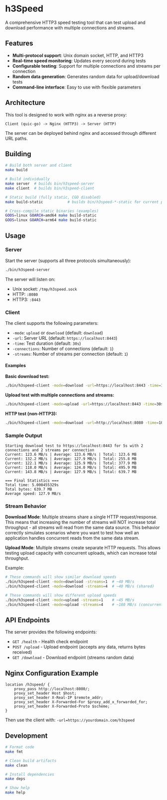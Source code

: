 # h3Speed

A comprehensive HTTP3 speed testing tool that can test upload and download performance with multiple connections and streams.

## Features

- **Multi-protocol support**: Unix domain socket, HTTP, and HTTP3
- **Real-time speed monitoring**: Updates every second during tests
- **Configurable testing**: Support for multiple connections and streams per connection
- **Random data generation**: Generates random data for upload/download tests
- **Command-line interface**: Easy to use with flexible parameters

## Architecture

This tool is designed to work with nginx as a reverse proxy:
```
Client (quic-go) -> Nginx (HTTP3) -> Server (HTTP)
```

The server can be deployed behind nginx and accessed through different URL paths.

## Building

```bash
# Build both server and client
make build

# Build individually
make server  # builds bin/h3speed-server
make client  # builds bin/h3speed-client

# Static build (fully static, CGO disabled)
make build-static           # builds bin/h3speed-*-static for current platform

# Cross-compile static binaries (examples)
GOOS=linux GOARCH=amd64 make build-static
GOOS=linux GOARCH=arm64 make build-static
```

## Usage

### Server

Start the server (supports all three protocols simultaneously):

```bash
./bin/h3speed-server
```

The server will listen on:
- Unix socket: `/tmp/h3speed.sock`
- HTTP: `:8080`
- HTTP3: `:8443`

### Client

The client supports the following parameters:

- `-mode`: `upload` or `download` (default: `download`)
- `-url`: Server URL (default: `https://localhost:8443`)
- `-time`: Test duration (default: `30s`)
- `-connections`: Number of connections (default: `1`)
- `-streams`: Number of streams per connection (default: `1`)

#### Examples

**Basic download test:**
```bash
./bin/h3speed-client -mode=download -url=https://localhost:8443 -time=10s
```

**Upload test with multiple connections and streams:**
```bash
./bin/h3speed-client -mode=upload -url=https://localhost:8443 -time=30s -connections=4 -streams=3
```

**HTTP test (non-HTTP3):**
```bash
./bin/h3speed-client -mode=download -url=http://localhost:8080 -time=10s -connections=2 -streams=1
```

### Sample Output

```
Starting download test to https://localhost:8443 for 5s with 2 connections and 2 streams per connection
Current: 123.6 MB/s | Average: 123.6 MB/s | Total: 123.6 MB
Current: 132.2 MB/s | Average: 127.9 MB/s | Total: 255.8 MB
Current: 122.1 MB/s | Average: 125.9 MB/s | Total: 377.9 MB
Current: 118.0 MB/s | Average: 124.0 MB/s | Total: 495.9 MB
Current: 143.8 MB/s | Average: 127.9 MB/s | Total: 639.7 MB

=== Final Statistics ===
Total time: 5.000455329s
Total bytes: 639.7 MB
Average speed: 127.9 MB/s
```

### Stream Behavior

**Download Mode**: Multiple streams share a single HTTP request/response. This means that increasing the number of streams will NOT increase total throughput - all streams will read from the same data source. This behavior correctly simulates scenarios where you want to test how well an application handles concurrent reads from the same data stream.

**Upload Mode**: Multiple streams create separate HTTP requests. This allows testing upload capacity with concurrent uploads, which can increase total throughput.

Example:
```bash
# These commands will show similar download speeds
./bin/h3speed-client -mode=download -streams=1  # ~40 MB/s
./bin/h3speed-client -mode=download -streams=4  # ~40 MB/s (shared)

# These commands will show different upload speeds  
./bin/h3speed-client -mode=upload -streams=1    # ~45 MB/s
./bin/h3speed-client -mode=upload -streams=4    # ~180 MB/s (concurrent)
```

## API Endpoints

The server provides the following endpoints:

- `GET /health` - Health check endpoint
- `POST /upload` - Upload endpoint (accepts any data, returns bytes received)
- `GET /download` - Download endpoint (streams random data)

## Nginx Configuration Example

```nginx
location /h3speed/ {
    proxy_pass http://localhost:8080/;
    proxy_set_header Host $host;
    proxy_set_header X-Real-IP $remote_addr;
    proxy_set_header X-Forwarded-For $proxy_add_x_forwarded_for;
    proxy_set_header X-Forwarded-Proto $scheme;
}
```

Then use the client with: `-url=https://yourdomain.com/h3speed`

## Development

```bash
# Format code
make fmt

# Clean build artifacts
make clean

# Install dependencies
make deps

# Show help
make help
```
